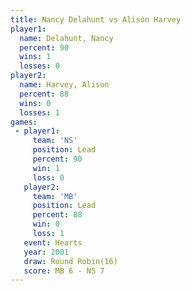 ```yaml
---
title: Nancy Delahunt vs Alison Harvey
player1:               
  name: Delahunt, Nancy
  percent: 90          
  wins: 1              
  losses: 0            
player2:               
  name: Harvey, Alison 
  percent: 88          
  wins: 0              
  losses: 1            
games:
 - player1:        
     team: 'NS'    
     position: Lead
     percent: 90   
     win: 1        
     loss: 0       
   player2:        
     team: 'MB'    
     position: Lead
     percent: 88   
     win: 0        
     loss: 1       
   event: Hearts        
   year: 2001           
   draw: Round Robin(16)
   score: MB 6 - NS 7   
---
```

